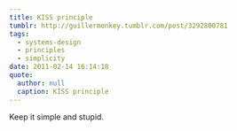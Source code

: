 ```yaml
---
title: KISS principle
tumblr: http://guillermonkey.tumblr.com/post/3292800781
tags:
  - systems-design
  - principles
  - simplicity
date: 2011-02-14 16:14:18
quote:
  author: null
  caption: KISS principle
---
```


Keep it simple and stupid.
